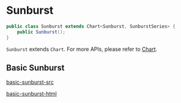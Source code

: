 # Sunburst

```java
public class Sunburst extends Chart<Sunburst, SunburstSeries> {
    public Sunburst();
}
```

`Sunburst` extends `Chart`. For more APIs, please refer to [Chart](chart-apis/chart).

## Basic Sunburst

[basic-sunburst-src](../_media/sunburst/basic-sunburst-src.md ':include')

[basic-sunburst-html](../_media/sunburst/basic-sunburst.html ':include :type=iframe')

